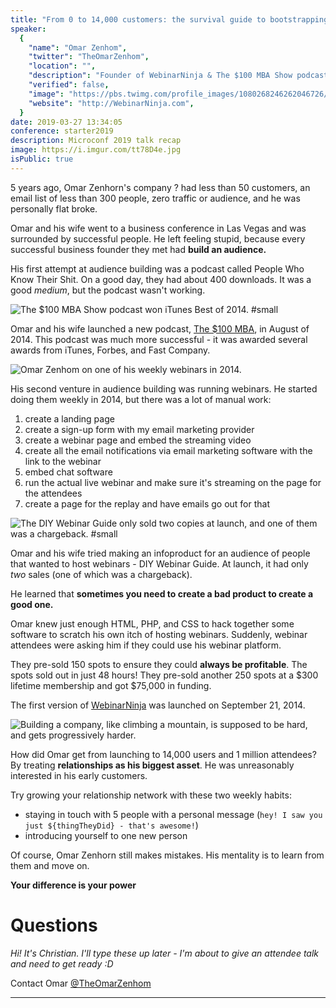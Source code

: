 ```yaml
---
title: "From 0 to 14,000 customers: the survival guide to bootstrapping a SaaS"
speaker:
  {
    "name": "Omar Zenhom",
    "twitter": "TheOmarZenhom",
    "location": "",
    "description": "Founder of WebinarNinja & The $100 MBA Show podcast webinarninja.com & 100mba.net\nDo this all with the wonderful @nicole_baldinu",
    "verified": false,
    "image": "https://pbs.twimg.com/profile_images/1080268246262046726/j-cett-a.jpg",
    "website": "http://WebinarNinja.com",
  }
date: 2019-03-27 13:34:05
conference: starter2019
description: Microconf 2019 talk recap
image: https://i.imgur.com/tt78D4e.jpg
isPublic: true
---
```


5 years ago, Omar Zenhorn's company ? had less than 50 customers, an email list of less than 300 people, zero traffic or audience, and he was personally flat broke.

Omar and his wife went to a business conference in Las Vegas and was surrounded by successful people. He left feeling stupid, because every successful business founder they met had **build an audience.**

His first attempt at audience building was a podcast called People Who Know Their Shit. On a good day, they had about 400 downloads. It was a good _medium_, but the podcast wasn't working.

![The $100 MBA Show podcast won iTunes Best of 2014. #small](https://i.imgur.com/y9fk0x4.jpg)

Omar and his wife launched a new podcast, [The \$100 MBA](https://100mba.net), in August of 2014. This podcast was much more successful - it was awarded several awards from iTunes, Forbes, and Fast Company.

![Omar Zenhom on one of his weekly webinars in 2014.](https://i.imgur.com/n2u2R9m.jpg)

His second venture in audience building was running webinars. He started doing them weekly in 2014, but there was a lot of manual work:

1. create a landing page
2. create a sign-up form with my email marketing provider
3. create a webinar page and embed the streaming video
4. create all the email notifications via email marketing software with the link to the webinar
5. embed chat software
6. run the actual live webinar and make sure it's streaming on the page for the attendees
7. create a page for the replay and have emails go out for that

![The DIY Webinar Guide only sold two copies at launch, and one of them was a chargeback. #small](https://i.imgur.com/ehADpPD.png)

Omar and his wife tried making an infoproduct for an audience of people that wanted to host webinars - DIY Webinar Guide. At launch, it had only _two_ sales (one of which was a chargeback).

He learned that **sometimes you need to create a bad product to create a good one.**

Omar knew just enough HTML, PHP, and CSS to hack together some software to scratch his own itch of hosting webinars. Suddenly, webinar attendees were asking him if they could use his webinar platform.

They pre-sold 150 spots to ensure they could **always be profitable**. The spots sold out in just 48 hours! They pre-sold another 250 spots at a $300 lifetime membership and got $75,000 in funding.

The first version of [WebinarNinja](https://webinarninja.com) was launched on September 21, 2014.

![Building a company, like climbing a mountain, is supposed to be hard, and gets progressively harder.](https://i.imgur.com/tt78D4e.jpg)

How did Omar get from launching to 14,000 users and 1 million attendees? By treating **relationships as his biggest asset**. He was unreasonably interested in his early customers.

Try growing your relationship network with these two weekly habits:

- staying in touch with 5 people with a personal message (`hey! I saw you just ${thingTheyDid} - that's awesome!`)
- introducing yourself to one new person

Of course, Omar Zenhorn still makes mistakes. His mentality is to learn from them and move on.

**Your difference is your power**

# Questions

_Hi! It's Christian. I'll type these up later - I'm about to give an attendee talk and need to get ready :D_

Contact Omar [@TheOmarZenhom](https://twitter.com/TheOmarZenhom)

---
